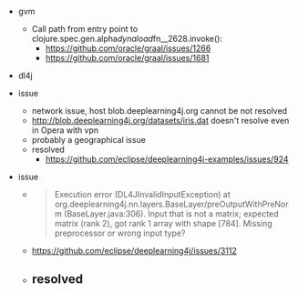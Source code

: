 
- gvm
    - Call path from entry point to clojure.spec.gen.alpha$dynaload$fn__2628.invoke():
        - https://github.com/oracle/graal/issues/1266
        - https://github.com/oracle/graal/issues/1681


- dl4j

- issue
    - network issue, host blob.deeplearning4j.org cannot be not resolved
    - http://blob.deeplearning4j.org/datasets/iris.dat doesn't resolve even in Opera with vpn
    - probably a geographical issue
    - resolved
        - https://github.com/eclipse/deeplearning4j-examples/issues/924

- issue
    - > Execution error (DL4JInvalidInputException) at org.deeplearning4j.nn.layers.BaseLayer/preOutputWithPreNorm (BaseLayer.java:306).
        Input that is not a matrix; expected matrix (rank 2), got rank 1 array with shape [784]. Missing preprocessor or wrong input type?
    - https://github.com/eclipse/deeplearning4j/issues/3112
    - resolved
        -

